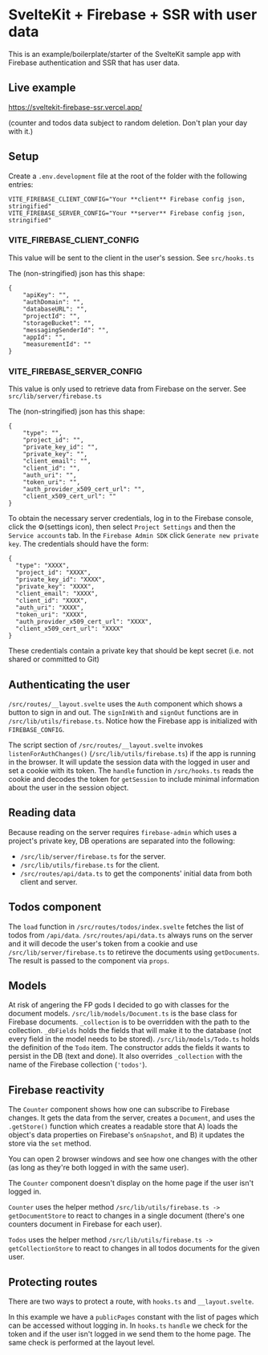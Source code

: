 # SvelteKit + Firebase + SSR with user data

This is an example/boilerplate/starter of the SvelteKit sample app with Firebase authentication and SSR that has user data.

## Live example

https://sveltekit-firebase-ssr.vercel.app/

(counter and todos data subject to random deletion. Don't plan your day with it.)

## Setup

Create a `.env.development` file at the root of the folder with the following entries:

```
VITE_FIREBASE_CLIENT_CONFIG="Your **client** Firebase config json, stringified"
VITE_FIREBASE_SERVER_CONFIG="Your **server** Firebase config json, stringified"
```

### VITE_FIREBASE\_**CLIENT**\_CONFIG

This value will be sent to the client in the user's session. See `src/hooks.ts`

The (non-stringified) json has this shape:

```
{
    "apiKey": "",
    "authDomain": "",
    "databaseURL": "",
    "projectId": "",
    "storageBucket": "",
    "messagingSenderId": "",
    "appId": "",
    "measurementId": ""
}
```

### VITE_FIREBASE\_**SERVER**\_CONFIG

This value is only used to retrieve data from Firebase on the server. See `src/lib/server/firebase.ts`

The (non-stringified) json has this shape:

```
{
    "type": "",
    "project_id": "",
    "private_key_id": "",
    "private_key": "",
    "client_email": "",
    "client_id": "",
    "auth_uri": "",
    "token_uri": "",
    "auth_provider_x509_cert_url": "",
    "client_x509_cert_url": ""
}
```

To obtain the necessary server credentials, log in to the Firebase console, click the ⚙️(settings icon), then select `Project Settings` and then the `Service accounts` tab. In the `Firebase Admin SDK` click `Generate new private key`. The credentials should have the form:

```
{
  "type": "XXXX",
  "project_id": "XXXX",
  "private_key_id": "XXXX",
  "private_key": "XXXX",
  "client_email": "XXXX",
  "client_id": "XXXX",
  "auth_uri": "XXXX",
  "token_uri": "XXXX",
  "auth_provider_x509_cert_url": "XXXX",
  "client_x509_cert_url": "XXXX"
}
```

These credentials contain a private key that should be kept secret (i.e. not shared or committed to Git)

## Authenticating the user

`/src/routes/__layout.svelte` uses the `Auth` component which shows a button to sign in and out.
The `signInWith` and `signOut` functions are in `/src/lib/utils/firebase.ts`.
Notice how the Firebase app is initialized with `FIREBASE_CONFIG`.

The script section of `/src/routes/__layout.svelte` invokes `listenForAuthChanges()` (`/src/lib/utils/firebase.ts`) if the app is running in the browser.
It will update the session data with the logged in user and set a cookie with its token.
The `handle` function in `/src/hooks.ts` reads the cookie and decodes the token for `getSession` to include minimal information about the user in the session object.

## Reading data

Because reading on the server requires `firebase-admin` which uses a project's private key, DB operations are separated into the following:

- `/src/lib/server/firebase.ts` for the server.
- `/src/lib/utils/firebase.ts` for the client.
- `/src/routes/api/data.ts` to get the components' initial data from both client and server.

## Todos component

The `load` function in `/src/routes/todos/index.svelte` fetches the list of todos from `/api/data`. `/src/routes/api/data.ts` always runs on the server and it will decode the user's token from a cookie and use `/src/lib/server/firebase.ts` to retireve the documents using `getDocuments`. The result is passed to the component via `props`.

## Models

At risk of angering the FP gods I decided to go with classes for the document models.
`/src/lib/models/Document.ts` is the base class for Firebase documents. `_collection` is to be overridden with the path to the collection. `_dbFields` holds the fields that will make it to the database (not every field in the model needs to be stored).
`/src/lib/models/Todo.ts` holds the definition of the `Todo` item. The constructor adds the fields it wants to persist in the DB (text and done). It also overrides `_collection` with the name of the Firebase collection (`'todos'`).

## Firebase reactivity

The `Counter` component shows how one can subscribe to Firebase changes. It gets the data from the server, creates a `Document`, and uses the `.getStore()` function which creates a readable store that A) loads the object's data properties on Firebase's `onSnapshot`, and B) it updates the store via the `set` method.

You can open 2 browser windows and see how one changes with the other (as long as they're both logged in with the same user).

The `Counter` component doesn't display on the home page if the user isn't logged in.

`Counter` uses the helper method `/src/lib/utils/firebase.ts -> getDocumentStore` to react to changes in a single document (there's one counters document in Firebase for each user).

`Todos` uses the helper method `/src/lib/utils/firebase.ts -> getCollectionStore` to react to changes in all todos documents for the given user.

## Protecting routes

There are two ways to protect a route, with `hooks.ts` and `__layout.svelte`.

In this example we have a `publicPages` constant with the list of pages which can be accessed without logging in. In `hooks.ts` `handle` we check for the token and if the user isn't logged in we send them to the home page.
The same check is performed at the layout level.
